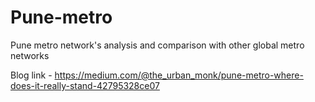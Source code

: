 # Pune-metro
Pune metro network's analysis and comparison with other global metro networks

Blog link - https://medium.com/@the_urban_monk/pune-metro-where-does-it-really-stand-42795328ce07

